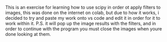 This is an exercise for learning how to use scipy in order ot apply filters to images, this was done on the internet on colab, but due to how it works, i decided to try and paste my work onto vs code and edit it in order for it to work within it. P.S. it will pop up the image results with the filters, and in order to continue with the program you must close the images when youre done looking at them.